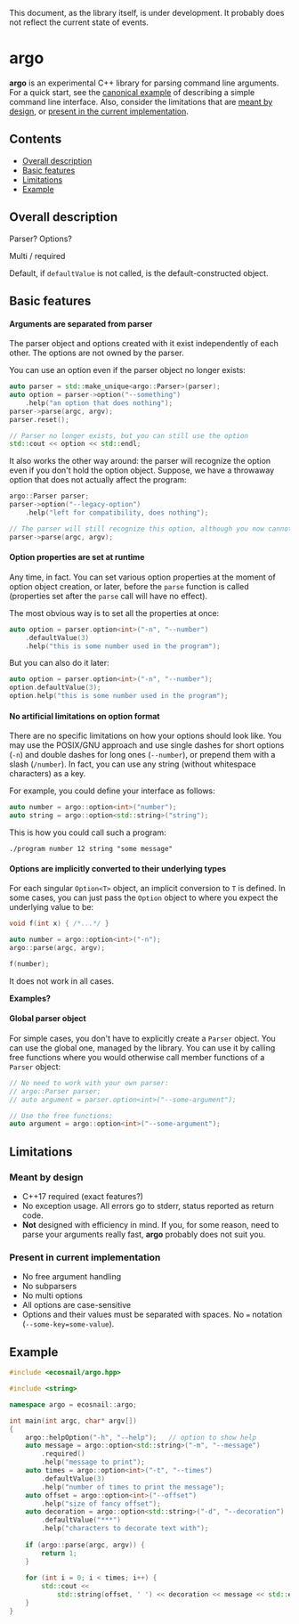 This document, as the library itself, is under development. It probably does not reflect the current state of events.

argo
====

**argo** is an experimental C++ library for parsing command line arguments. For a quick start, see the [canonical example](#example) of describing a simple command line interface. Also, consider the limitations that are [meant by design](#design-limitations), or [present in the current implementation](#current-limitations).

Contents
--------

* [Overall description](#overall-description)
* [Basic features](#basic-features)
* [Limitations](#limitations)
* [Example](#example)

Overall description
-------------------

Parser? Options?

Multi / required

Default, if `defaultValue` is not called, is the default-constructed object.

Basic features
--------------

#### Arguments are separated from parser

The parser object and options created with it exist independently of each other. The options are not owned by the parser.

You can use an option even if the parser object no longer exists:

```c++
auto parser = std::make_unique<argo::Parser>(parser);
auto option = parser->option("--something")
    .help("an option that does nothing");
parser->parse(argc, argv);
parser.reset();

// Parser no longer exists, but you can still use the option
std::cout << option << std::endl;
```

It also works the other way around: the parser will recognize the option even if you don't hold the option object. Suppose, we have a throwaway option that does not actually affect the program:

```c++
argo::Parser parser;
parser->option("--legacy-option")
    .help("left for compatibility, does nothing");

// The parser will still recognize this option, although you now cannot access its value if it has one
parser->parse(argc, argv);
```

#### Option properties are set at runtime

Any time, in fact. You can set various option properties at the moment of option object creation, or later, before the `parse` function is called (properties set after the `parse` call will have no effect).

The most obvious way is to set all the properties at once:

```c++
auto option = parser.option<int>("-n", "--number")
    .defaultValue(3)
    .help("this is some number used in the program");
```

But you can also do it later:

```c++
auto option = parser.option<int>("-n", "--number");
option.defaultValue(3);
option.help("this is some number used in the program");
```

#### No artificial limitations on option format

There are no specific limitations on how your options should look like. You may use the POSIX/GNU approach and use single dashes for short options (`-n`) and double dashes for long ones (`--number`), or prepend them with a slash (`/number`). In fact, you can use any string (without whitespace characters) as a key.

For example, you could define your interface as follows:

```c++
auto number = argo::option<int>("number");
auto string = argo::option<std::string>("string");
```

This is how you could call such a program:

```
./program number 12 string "some message"
```

#### Options are implicitly converted to their underlying types

For each singular `Option<T>` object, an implicit conversion to `T` is defined. In some cases, you can just pass the `Option` object to where you expect the underlying value to be:

```c++
void f(int x) { /*...*/ }

auto number = argo::option<int>("-n");
argo::parse(argc, argv);

f(number);
```

It does not work in all cases.

**Examples?**

#### Global parser object

For simple cases, you don't have to explicitly create a `Parser` object. You can use the global one, managed by the library. You can use it by calling free functions where you would otherwise call member functions of a `Parser` object:

```c++
// No need to work with your own parser:
// argo::Parser parser;
// auto argument = parser.option<int>("--some-argument");

// Use the free functions:
auto argument = argo::option<int>("--some-argument");
```

Limitations
-----------

### Meant by design

* C++17 required (exact features?)
* No exception usage. All errors go to stderr, status reported as return code.
* **Not** designed with efficiency in mind. If you, for some reason, need to parse your arguments really fast, **argo** probably does not suit you.

### Present in current implementation

* No free argument handling
* No subparsers
* No multi options
* All options are case-sensitive
* Options and their values must be separated with spaces. No `=` notation (`--some-key=some-value`).

Example
-------

```c++
#include <ecosnail/argo.hpp>

#include <string>

namespace argo = ecosnail::argo;

int main(int argc, char* argv[])
{
    argo::helpOption("-h", "--help");   // option to show help
    auto message = argo::option<std::string>("-m", "--message")
        .required()
        .help("message to print");
    auto times = argo::option<int>("-t", "--times")
        .defaultValue(3)
        .help("number of times to print the message");
    auto offset = argo::option<int>("--offset")
        .help("size of fancy offset");
    auto decoration = argo::option<std::string>("-d", "--decoration")
        .defaultValue("***")
        .help("characters to decorate text with");
    
    if (argo::parse(argc, argv)) {
        return 1;
    }
    
    for (int i = 0; i < times; i++) {
        std::cout <<
            std::string(offset, ' ') << decoration << message << std::endl;
    }
}
```
